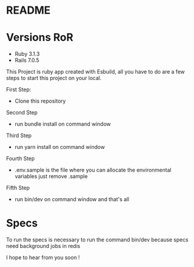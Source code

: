 # README

# Versions RoR
- Ruby 3.1.3
- Rails 7.0.5

This Project is ruby app created with Esbuild, all you have to do are a few steps to start this project on your local.

First Step:
- Clone this repository

Second Step
- run bundle install on command window

Third Step
- run yarn install on command window

Fourth Step
- .env.sample is the file where you can allocate the environmental variables just remove .sample

Fifth Step
- run bin/dev on command window and that's all

# Specs
To run the specs is necessary to run the command bin/dev because specs need background jobs in redis

I hope  to hear from you soon ! 
